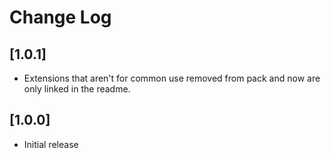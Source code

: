 # Change Log

## [1.0.1]

- Extensions that aren't for common use removed from pack and now are only linked in the readme.

## [1.0.0]

- Initial release
